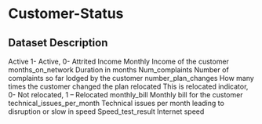 # Customer-Status


Dataset Description
---------------------
Active      1- Active, 0- Attrited
Income      Monthly Income of the customer
months_on_network     Duration in months
Num_complaints           Number of complaints so far lodged by the customer
number_plan_changes   How many times the customer changed the plan
relocated              This is relocated indicator, 0- Not relocated, 1 – Relocated
monthly_bill     Monthly bill for the customer
technical_issues_per_month    Technical issues per month leading to disruption or slow in speed
Speed_test_result     Internet speed 
